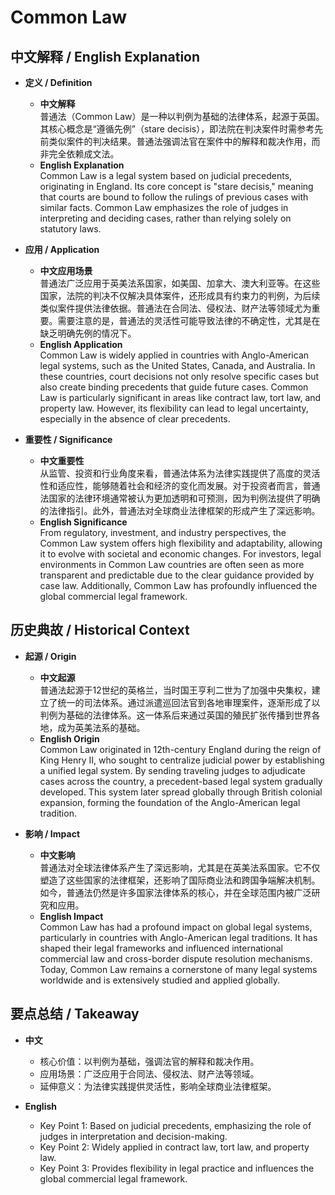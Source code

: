 # Common Law

## 中文解释 / English Explanation

* **定义 / Definition**  
  - **中文解释**  
    普通法（Common Law）是一种以判例为基础的法律体系，起源于英国。其核心概念是“遵循先例”（stare decisis），即法院在判决案件时需参考先前类似案件的判决结果。普通法强调法官在案件中的解释和裁决作用，而非完全依赖成文法。  
  - **English Explanation**  
    Common Law is a legal system based on judicial precedents, originating in England. Its core concept is "stare decisis," meaning that courts are bound to follow the rulings of previous cases with similar facts. Common Law emphasizes the role of judges in interpreting and deciding cases, rather than relying solely on statutory laws.

* **应用 / Application**  
  - **中文应用场景**  
    普通法广泛应用于英美法系国家，如美国、加拿大、澳大利亚等。在这些国家，法院的判决不仅解决具体案件，还形成具有约束力的判例，为后续类似案件提供法律依据。普通法在合同法、侵权法、财产法等领域尤为重要。需要注意的是，普通法的灵活性可能导致法律的不确定性，尤其是在缺乏明确先例的情况下。  
  - **English Application**  
    Common Law is widely applied in countries with Anglo-American legal systems, such as the United States, Canada, and Australia. In these countries, court decisions not only resolve specific cases but also create binding precedents that guide future cases. Common Law is particularly significant in areas like contract law, tort law, and property law. However, its flexibility can lead to legal uncertainty, especially in the absence of clear precedents.

* **重要性 / Significance**  
  - **中文重要性**  
    从监管、投资和行业角度来看，普通法体系为法律实践提供了高度的灵活性和适应性，能够随着社会和经济的变化而发展。对于投资者而言，普通法国家的法律环境通常被认为更加透明和可预测，因为判例法提供了明确的法律指引。此外，普通法对全球商业法律框架的形成产生了深远影响。  
  - **English Significance**  
    From regulatory, investment, and industry perspectives, the Common Law system offers high flexibility and adaptability, allowing it to evolve with societal and economic changes. For investors, legal environments in Common Law countries are often seen as more transparent and predictable due to the clear guidance provided by case law. Additionally, Common Law has profoundly influenced the global commercial legal framework.

## 历史典故 / Historical Context

* **起源 / Origin**  
  - **中文起源**  
    普通法起源于12世纪的英格兰，当时国王亨利二世为了加强中央集权，建立了统一的司法体系。通过派遣巡回法官到各地审理案件，逐渐形成了以判例为基础的法律体系。这一体系后来通过英国的殖民扩张传播到世界各地，成为英美法系的基础。  
  - **English Origin**  
    Common Law originated in 12th-century England during the reign of King Henry II, who sought to centralize judicial power by establishing a unified legal system. By sending traveling judges to adjudicate cases across the country, a precedent-based legal system gradually developed. This system later spread globally through British colonial expansion, forming the foundation of the Anglo-American legal tradition.

* **影响 / Impact**  
  - **中文影响**  
    普通法对全球法律体系产生了深远影响，尤其是在英美法系国家。它不仅塑造了这些国家的法律框架，还影响了国际商业法和跨国争端解决机制。如今，普通法仍然是许多国家法律体系的核心，并在全球范围内被广泛研究和应用。  
  - **English Impact**  
    Common Law has had a profound impact on global legal systems, particularly in countries with Anglo-American legal traditions. It has shaped their legal frameworks and influenced international commercial law and cross-border dispute resolution mechanisms. Today, Common Law remains a cornerstone of many legal systems worldwide and is extensively studied and applied globally.

## 要点总结 / Takeaway

* **中文**  
  - 核心价值：以判例为基础，强调法官的解释和裁决作用。  
  - 应用场景：广泛应用于合同法、侵权法、财产法等领域。  
  - 延伸意义：为法律实践提供灵活性，影响全球商业法律框架。  

* **English**  
  - Key Point 1: Based on judicial precedents, emphasizing the role of judges in interpretation and decision-making.  
  - Key Point 2: Widely applied in contract law, tort law, and property law.  
  - Key Point 3: Provides flexibility in legal practice and influences the global commercial legal framework.